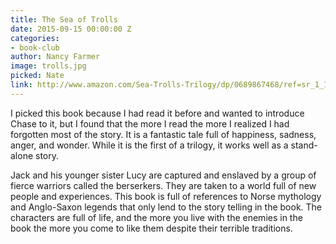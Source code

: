 ```yaml
---
title: The Sea of Trolls
date: 2015-09-15 00:00:00 Z
categories:
- book-club
author: Nancy Farmer
image: trolls.jpg
picked: Nate
link: http://www.amazon.com/Sea-Trolls-Trilogy/dp/0689867468/ref=sr_1_1?ie=UTF8&qid=1442357820&sr=8-1&keywords=sea+of+trolls
---
```


I picked this book because I had read it before and wanted to introduce Chase to it, but I found that the more I read the more I realized I had forgotten most of the story. It is a fantastic tale full of happiness, sadness, anger, and wonder. While it is the first of a trilogy, it works well as a stand-alone story.

Jack and his younger sister Lucy are captured and enslaved by a group of fierce warriors called the berserkers. They are taken to a world full of new people and experiences. This book is full of references to Norse mythology and Anglo-Saxon legends that only lend to the story telling in the book. The characters are full of life, and the more you live with the enemies in the book the more you come to like them despite their terrible traditions.
